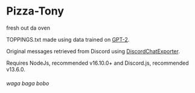 # Pizza-Tony
fresh out da oven


TOPPINGS.txt made using data trained on [GPT-2](https://github.com/openai/gpt-2).

Original messages retrieved from Discord using [DiscordChatExporter](https://github.com/Tyrrrz/DiscordChatExporter).

Requires NodeJs, recommended v16.10.0+ and Discord.js, recommended v13.6.0.


###### waga baga bobo
